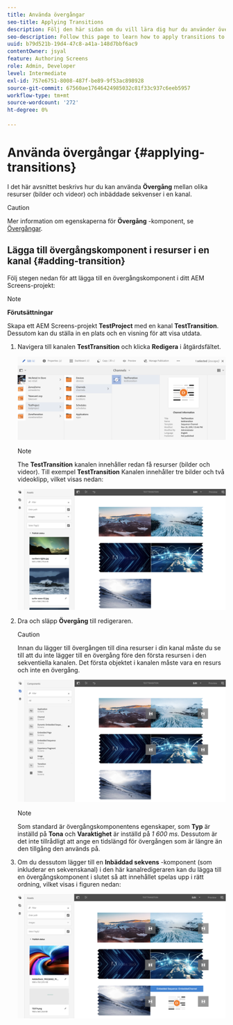 ```yaml
---
title: Använda övergångar
seo-title: Applying Transitions
description: Följ den här sidan om du vill lära dig hur du använder övergångar i skärmsprojekt.
seo-description: Follow this page to learn how to apply transitions to your Screens projects.
uuid: b79d521b-19d4-47c8-a41a-148d7bbf6ac9
contentOwner: jsyal
feature: Authoring Screens
role: Admin, Developer
level: Intermediate
exl-id: 757e6751-8008-487f-be89-9f53ac898928
source-git-commit: 67560ae17646424985032c81f33c937c6eeb5957
workflow-type: tm+mt
source-wordcount: '272'
ht-degree: 0%

---
```


# Använda övergångar {#applying-transitions}

I det här avsnittet beskrivs hur du kan använda **Övergång** mellan olika resurser (bilder och videor) och inbäddade sekvenser i en kanal.


>[!CAUTION]
>
>Mer information om egenskaperna för **Övergång** -komponent, se [Övergångar](adding-components-to-a-channel.md#transition).

## Lägga till övergångskomponent i resurser i en kanal {#adding-transition}

Följ stegen nedan för att lägga till en övergångskomponent i ditt AEM Screens-projekt:

>[!NOTE]
>
>**Förutsättningar**
>
>Skapa ett AEM Screens-projekt **TestProject** med en kanal **TestTransition**. Dessutom kan du ställa in en plats och en visning för att visa utdata.

1. Navigera till kanalen **TestTransition** och klicka **Redigera** i åtgärdsfältet.

   ![image1](assets/transitions1.png)

   >[!NOTE]
   >
   >The **TestTransition** kanalen innehåller redan få resurser (bilder och videor). Till exempel **TestTransition** Kanalen innehåller tre bilder och två videoklipp, vilket visas nedan:

   ![image2](assets/transitions2.png)


1. Dra och släpp **Övergång** till redigeraren.
   >[!CAUTION]
   >
   >Innan du lägger till övergången till dina resurser i din kanal måste du se till att du inte lägger till en övergång före den första resursen i den sekventiella kanalen. Det första objektet i kanalen måste vara en resurs och inte en övergång.

   ![image3](assets/transitions3.png)

   >[!NOTE]
   >
   >Som standard är övergångskomponentens egenskaper, som **Typ** är inställd på **Tona** och **Varaktighet** är inställd på *1 600 ms*.  Dessutom är det inte tillrådligt att ange en tidslängd för övergången som är längre än den tillgång den används på.

1. Om du dessutom lägger till en **Inbäddad sekvens** -komponent (som inkluderar en sekvenskanal) i den här kanalredigeraren kan du lägga till en övergångskomponent i slutet så att innehållet spelas upp i rätt ordning, vilket visas i figuren nedan:

   ![image3](assets/transitions5.png)
